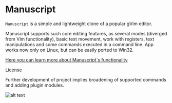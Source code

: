 # Manuscript


`Manuscript` is a simple and lightweight clone of a popular gVim editor.

Manuscript supports such core editing features, as several modes (diverged from Vim functionality), 
basic text movement, work with registers, text manipulations and some commands executed in a command line. 
App works now only on Linux, but can be easily ported to Win32. 

[Here you can learn more about Manuscript`s functionality](../blob/master/help.pdf)

[License](../blob/master/LICENSE)

Further development of project implies broadening of supported commands and adding plugin modules.

![alt text][logo]

[logo]: https://github.com/AlexNazarov88/manuscript/tree/fakevim/icons/scroll-2.png "Manuscript logo"